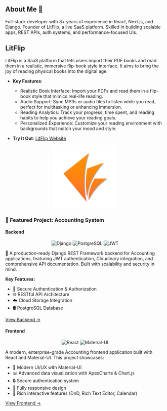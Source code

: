 ## About Me 👤

Full-stack developer with 3+ years of experience in React, Next.js, and Django. Founder of LitFlip, a live SaaS platform. Skilled in building scalable apps, REST APIs, auth systems, and performance-focused UIs.

## LitFlip

LitFlip is a SaaS platform that lets users import their PDF books and read them in a realistic, immersive flip-book style interface. It aims to bring the joy of reading physical books into the digital age.

- **Key Features**:
  - Realistic Book Interface: Import your PDFs and read them in a flip-book style that mimics real-life reading.
  - Audio Support: Sync MP3s or audio files to listen while you read, perfect for multitasking or enhancing immersion.
  - Reading Analytics: Track your progress, time spent, and reading habits to help you achieve your reading goals.
  - Personalized Experience: Customize your reading environment with backgrounds that match your mood and style.

- **Try It Out**: [LitFlip Website](https://www.litflip.app/)

<p align="center">
  <img src="https://github.com/Ahmed48-C/Ahmed48-C/blob/main/logo-transparent.png?raw=true" width="200px" alt="LitFlip Logo"/>
</p>

### 🌟 Featured Project: Accounting System

#### Backend

<div align="center">
  <img src="https://img.shields.io/badge/django-%23092E20.svg?style=for-the-badge&logo=django&logoColor=white" alt="Django"/>
  <img src="https://img.shields.io/badge/postgres-%23316192.svg?style=for-the-badge&logo=postgresql&logoColor=white" alt="PostgreSQL"/>
  <img src="https://img.shields.io/badge/JWT-black?style=for-the-badge&logo=JSON%20web%20tokens" alt="JWT"/>
</div>

🚀 A production-ready Django REST Framework backend for Accounting applications, featuring JWT authentication, Cloudinary integration, and comprehensive API documentation. Built with scalability and security in mind.

**Key Features:**
- 🔐 Secure Authentication & Authorization
- 🌐 RESTful API Architecture
- ☁️ Cloud Storage Integration
- 🛢️ PostgreSQL Database

[View Backend →](https://github.com/Ahmed48-C/saas-system-backend)

#### Frontend

<div align="center">
  <img src="https://img.shields.io/badge/react-%23092E20.svg?style=for-the-badge&logo=react&logoColor=white" alt="React"/>
  <img src="https://img.shields.io/badge/Material--UI-%230081CB.svg?style=for-the-badge&logo=material-ui&logoColor=white" alt="Material-UI"/>
</div>

A modern, enterprise-grade Accounting frontend application built with React and Material-UI. This project showcases:

- 🎨 Modern UI/UX with Material-UI
- 📊 Advanced data visualization with ApexCharts & Chart.js
- 🔒 Secure authentication system
- 📱 Fully responsive design
- 🎯 Rich interactive features (DnD, Rich Text Editor, Calendar)

[View Frontend →](https://github.com/Ahmed48-C/saas-system-frontend)
